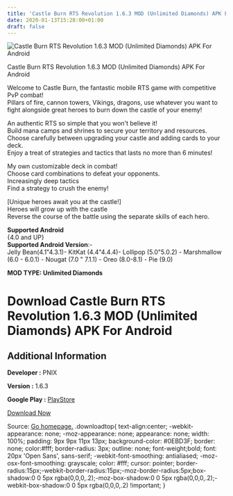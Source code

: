 ```yaml
---
title: 'Castle Burn RTS Revolution 1.6.3 MOD (Unlimited Diamonds) APK For Android'
date: 2020-01-13T15:28:00+01:00
draft: false
---
```


![Castle Burn RTS Revolution 1.6.3 MOD (Unlimited Diamonds) APK For Android](https://i0.wp.com/apkhome.net/wp-content/uploads/2020/01/Castle-Burn-RTS-Revolution-1.6.3-MOD-Unlimited-Diamonds.png "Castle Burn RTS Revolution 1.6.3 MOD (Unlimited Diamonds) APK For Android")

  

Castle Burn RTS Revolution 1.6.3 MOD (Unlimited Diamonds) APK For Android

Welcome to Castle Burn, the fantastic mobile RTS game with competitive PvP combat!  
Pillars of fire, cannon towers, Vikings, dragons, use whatever you want to fight alongside great heroes to burn down the castle of your enemy!

An authentic RTS so simple that you won't believe it!  
Build mana camps and shrines to secure your territory and resources.  
Choose carefully between upgrading your castle and adding cards to your deck.  
Enjoy a treat of strategies and tactics that lasts no more than 6 minutes!

My own customizable deck in combat!  
Choose card combinations to defeat your opponents.  
Increasingly deep tactics  
Find a strategy to crush the enemy!

\[Unique heroes await you at the castle!\]  
Heroes will grow up with the castle  
Reverse the course of the battle using the separate skills of each hero.

**Supported Android**  
{4.0 and UP}  
**Supported Android Version**:-  
Jelly Bean(4.1"4.3.1)- KitKat (4.4"4.4.4)- Lollipop (5.0"5.0.2) - Marshmallow (6.0 - 6.0.1) - Nougat (7.0 " 7.1.1) - Oreo (8.0-8.1) - Pie (9.0)

**MOD TYPE: Unlimited Diamonds**

Download Castle Burn RTS Revolution 1.6.3 MOD (Unlimited Diamonds) APK For Android
==================================================================================

Additional Information
----------------------

**Developer :** PNIX

**Version :** 1.6.3

**Google Play :** [PlayStore](https://play.google.com/store/apps/details?id=net.delusionstudio.castleburn)

  

[Download Now](https://store4app.co/post/castle-burn-rts-revolution-1-6-3-mod-unlimited-diamonds-apk-for-android_1578922333)

  
Source: [Go homepage.](https://store4app.co/post/castle-burn-rts-revolution-1-6-3-mod-unlimited-diamonds-apk-for-android_1578922333) .downloadtop{ text-align:center; -webkit-appearance: none; -moz-appearance: none; appearance: none; width: 100%; padding: 9px 9px 11px 13px; background-color: #0EBD3F; border: none; color:#fff; border-radius: 3px; outline: none; font-weight;bold; font: 20px 'Open Sans', sans-serif; -webkit-font-smoothing: antialiased; -moz-osx-font-smoothing: grayscale; color: #fff; cursor: pointer; border-radius:15px;-webkit-border-radius:15px;-moz-border-radius:5px;box-shadow:0 0 5px rgba(0,0,0,.2);-moz-box-shadow:0 0 5px rgba(0,0,0,.2);-webkit-box-shadow:0 0 5px rgba(0,0,0,.2) !important; }
